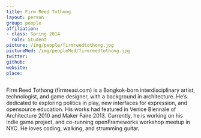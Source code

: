 ```yaml
---
title: Firm Reed Tothong
layout: person
group: people
affiliation:
- class: Spring 2014
  role: Student
picture: /img/people/firmreedtothong.jpg
pictureMed: /img/peopleMed/firmreedtothong.jpg
twitter:
github:
website:
place:
---
```

Firm Reed Tothong (firmread.com) is a Bangkok-born interdisciplinary artist, technologist, and game designer, with a background in architecture. He’s dedicated to exploring politics in play, new interfaces for expression, and opensource education. His works had featured in Venice Biennale of Architecture 2010 and Maker Faire 2013. Currently, he is working on his indie game project, and co-running openFrameworks workshop meetup in NYC. He loves coding, walking, and strumming guitar.